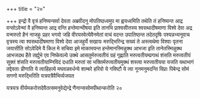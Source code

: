 +++
title = "२०"

+++
इन्द्रो वै वृत्रं हनिष्यन्सर्वा देवता अब्रवीदनु मोपतिष्ठध्वमुप मा
ह्वयध्वमिति तथेति तं हनिष्यन्त आद्र वन्सोऽवेन्मां वै
हनिष्यन्त आद्र वन्ति हन्तेमान्भीषया इति तानभि
प्राश्वसीत्तस्य श्वसथादीषमाणा विश्वे देवा
अद्र वन्मरुतो हैनं नाजहुः प्रहर भगवो जहि वीरयस्वेत्येवैनमेतां वाचं
वदन्त उपातिष्ठन्त तदेतदृषिः पश्यन्नभ्यनूवाच वृत्रस्य त्वा
श्वसथादीषमाणा विश्वे देवा आजहुर्ये सखायः मरुद्भिरिन्द्र
सख्यं ते अस्त्वथेमा विश्वाः पृतना जयासीति सोऽवेदिमे वै किल मे
सचिवा इमे माकामयन्त हन्तेमानस्मिन्नुक्थ आभजा इति
तानेतस्मिन्नुक्थ आभजदथ हैते तर्ह्युभे एव
निष्केवल्ये उक्थे आसतुर्मरुत्वतीयं ग्रहं गृह्णाति
मरुत्वतीयम्प्रगाथं शंसति मरुत्वतीयं सूक्तं
शंसति मरुत्वतीयाम्निविदं दधाति मरुतां सा भक्तिर्मरुत्वतीयमुक्थं शस्त्वा
मरुत्वतीयया यजति यथाभागं तद्देवताः प्रीणाति ये त्वाहिहत्ये
मघवन्नवर्धन्ये शाम्बरे हरिवो ये गविष्टौ ये त्वा
नूनमनुमदन्ति विप्राः पिबेन्द्र सोमं सगणो मरुद्भिरिति
यत्रयत्रैवैभिर्व्यजयत 

यत्रयत्र वीर्यमकरोत्तदेवैतत्समनुवेद्येन्द्रे णैनान्ससोमपीथान्करोति २०




 

